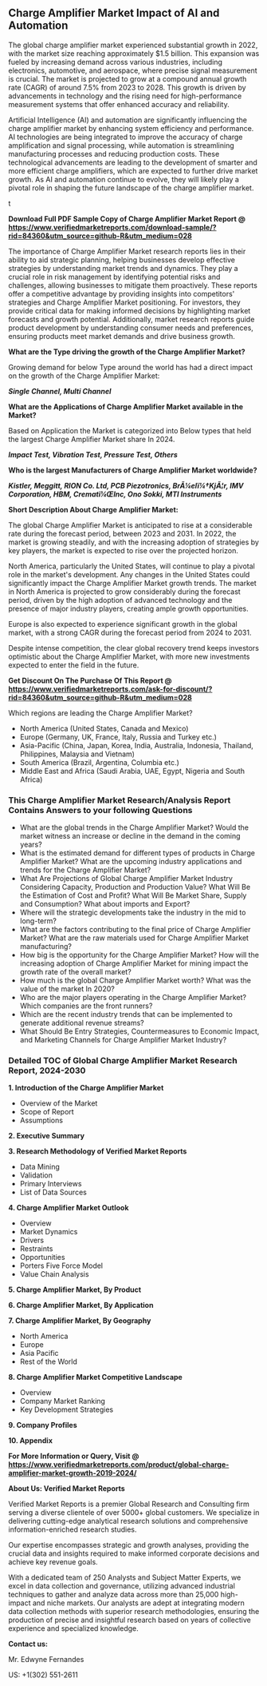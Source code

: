<h2>Charge Amplifier Market Impact of AI and Automation</h2><p>The global charge amplifier market experienced substantial growth in 2022, with the market size reaching approximately $1.5 billion. This expansion was fueled by increasing demand across various industries, including electronics, automotive, and aerospace, where precise signal measurement is crucial. The market is projected to grow at a compound annual growth rate (CAGR) of around 7.5% from 2023 to 2028. This growth is driven by advancements in technology and the rising need for high-performance measurement systems that offer enhanced accuracy and reliability.</p><p>Artificial Intelligence (AI) and automation are significantly influencing the charge amplifier market by enhancing system efficiency and performance. AI technologies are being integrated to improve the accuracy of charge amplification and signal processing, while automation is streamlining manufacturing processes and reducing production costs. These technological advancements are leading to the development of smarter and more efficient charge amplifiers, which are expected to further drive market growth. As AI and automation continue to evolve, they will likely play a pivotal role in shaping the future landscape of the charge amplifier market.</p>t</p><p id="" class=""><strong>Download Full PDF Sample Copy of Charge Amplifier Market Report @ <a href="https://www.verifiedmarketreports.com/download-sample/?rid=84360&utm_source=github-R&utm_medium=028" target="_blank">https://www.verifiedmarketreports.com/download-sample/?rid=84360&utm_source=github-R&utm_medium=028</a></strong></p><p>The importance of&nbsp;Charge Amplifier Market research reports lies in their ability to aid strategic planning, helping businesses develop effective strategies by understanding market trends and dynamics. They play a crucial role in risk management by identifying potential risks and challenges, allowing businesses to mitigate them proactively. These reports offer a competitive advantage by providing insights into competitors' strategies and Charge Amplifier Market positioning. For investors, they provide critical data for making informed decisions by highlighting market forecasts and growth potential. Additionally, market research reports guide product development by understanding consumer needs and preferences, ensuring products meet market demands and drive business growth.</p><p><strong>What are the&nbsp;Type driving the growth of the Charge Amplifier Market?</strong></p><p id="" class="">Growing demand for below Type around the world has had a direct impact on the growth of the Charge Amplifier Market:</p><em><strong>Single Channel, Multi Channel</strong></em></p><strong>What are the&nbsp;Applications&nbsp;of Charge Amplifier Market available in the Market?</strong></p><p id="" class="">Based on Application the Market is categorized into Below types that held the largest Charge Amplifier Market share In 2024.</p><em><strong>Impact Test, Vibration Test, Pressure Test, Others</strong></em></p><strong>Who is the largest Manufacturers of Charge Amplifier Market worldwide?</strong></p><p><em><strong>Kistler, Meggitt, RION Co. Ltd, PCB Piezotronics, BrÃ¼elï¼†KjÃ¦r, IMV Corporation, HBM, Crematï¼ŒInc, Ono Sokki, MTI Instruments</strong></em></p><p id="" class=""><strong>Short Description About Charge Amplifier Market:</strong></p><p>The global Charge Amplifier Market is anticipated to rise at a considerable rate during the forecast period, between 2023 and 2031. In 2022, the market is growing steadily, and with the increasing adoption of strategies by key players, the market is expected to rise over the projected horizon.</p><p>North America, particularly the United States, will continue to play a pivotal role in the market's development. Any changes in the United States could significantly impact the Charge Amplifier Market growth trends. The market in North America is projected to grow considerably during the forecast period, driven by the high adoption of advanced technology and the presence of major industry players, creating ample growth opportunities.</p><p>Europe is also expected to experience significant growth in the global market, with a strong CAGR during the forecast period from 2024 to 2031.</p><p>Despite intense competition, the clear global recovery trend keeps investors optimistic about the Charge Amplifier Market, with more new investments expected to enter the field in the future.</p><p id="" class=""><strong>Get Discount On The Purchase Of This Report @ <a href="https://www.verifiedmarketreports.com/ask-for-discount/?rid=84360&utm_source=github-R&utm_medium=028" target="_blank">https://www.verifiedmarketreports.com/ask-for-discount/?rid=84360&utm_source=github-R&utm_medium=028</a></strong></p>Which regions are leading the Charge Amplifier Market?</p><ul><li>North America (United States, Canada and Mexico)</li><li>Europe (Germany, UK, France, Italy, Russia and Turkey etc.)</li><li>Asia-Pacific (China, Japan, Korea, India, Australia, Indonesia, Thailand, Philippines, Malaysia and Vietnam)</li><li>South America (Brazil, Argentina, Columbia etc.)</li><li>Middle East and Africa (Saudi Arabia, UAE, Egypt, Nigeria and South Africa)</li></ul><h3 id="" class="">This Charge Amplifier Market Research/Analysis Report Contains Answers to your following Questions</h3><ul><li>What are the global trends in the Charge Amplifier Market? Would the market witness an increase or decline in the demand in the coming years?</li><li>What is the estimated demand for different types of products in Charge Amplifier Market? What are the upcoming industry applications and trends for the Charge Amplifier Market?</li><li>What Are Projections of Global Charge Amplifier Market Industry Considering Capacity, Production and Production Value? What Will Be the Estimation of Cost and Profit? What Will Be Market Share, Supply and Consumption? What about imports and Export?</li><li>Where will the strategic developments take the industry in the mid to long-term?</li><li>What are the factors contributing to the final price of Charge Amplifier Market? What are the raw materials used for Charge Amplifier Market manufacturing?</li><li>How big is the opportunity for the Charge Amplifier Market? How will the increasing adoption of Charge Amplifier Market for mining impact the growth rate of the overall market?</li><li>How much is the global Charge Amplifier Market worth? What was the value of the market In 2020?</li><li>Who are the major players operating in the Charge Amplifier Market? Which companies are the front runners?</li><li>Which are the recent industry trends that can be implemented to generate additional revenue streams?</li><li>What Should Be Entry Strategies, Countermeasures to Economic Impact, and Marketing Channels for Charge Amplifier Market Industry?</li></ul><h3 id="" class="">Detailed TOC of Global Charge Amplifier Market Research Report, 2024-2030</h3><p id="" class=""><strong>1. Introduction of the Charge Amplifier Market</strong></p><ul><li>Overview of the Market</li><li>Scope of Report</li><li>Assumptions</li></ul><p id="" class=""><strong>2. Executive Summary</strong></p><p id="" class=""><strong>3. Research Methodology of Verified Market Reports</strong></p><ul><li>Data Mining</li><li>Validation</li><li>Primary Interviews</li><li>List of Data Sources</li></ul><p id="" class=""><strong>4. Charge Amplifier Market Outlook</strong></p><ul><li>Overview</li><li>Market Dynamics</li><li>Drivers</li><li>Restraints</li><li>Opportunities</li><li>Porters Five Force Model</li><li>Value Chain Analysis</li></ul><p id="" class=""><strong>5. Charge Amplifier Market, By Product</strong></p><p id="" class=""><strong>6. Charge Amplifier Market, By Application</strong></p><p id="" class=""><strong>7. Charge Amplifier Market, By Geography</strong></p><ul><li>North America</li><li>Europe</li><li>Asia Pacific</li><li>Rest of the World</li></ul><p id="" class=""><strong>8. Charge Amplifier Market Competitive Landscape</strong></p><ul><li>Overview</li><li>Company Market Ranking</li><li>Key Development Strategies</li></ul><p id="" class=""><strong>9. Company Profiles</strong></p><p id="" class=""><strong>10. Appendix</strong></p><p id="" class=""><strong>For More Information or Query, Visit @ <a href="https://www.verifiedmarketreports.com/product/global-charge-amplifier-market-growth-2019-2024/" target="_blank">https://www.verifiedmarketreports.com/product/global-charge-amplifier-market-growth-2019-2024/</a></strong></p><p id="" class=""><strong>About Us: Verified Market Reports</strong></p><p id="" class="">Verified Market Reports is a premier Global Research and Consulting firm serving a diverse clientele of over 5000+ global customers. We specialize in delivering cutting-edge analytical research solutions and comprehensive information-enriched research studies.</p><p id="" class="">Our expertise encompasses strategic and growth analyses, providing the crucial data and insights required to make informed corporate decisions and achieve key revenue goals.</p><p id="" class="">With a dedicated team of 250 Analysts and Subject Matter Experts, we excel in data collection and governance, utilizing advanced industrial techniques to gather and analyze data across more than 25,000 high-impact and niche markets. Our analysts are adept at integrating modern data collection methods with superior research methodologies, ensuring the production of precise and insightful research based on years of collective experience and specialized knowledge.</p><p id="" class=""><strong>Contact us:</strong></p><p id="" class="">Mr. Edwyne Fernandes</p><p id="" class="">US: +1(302) 551-2611</p>